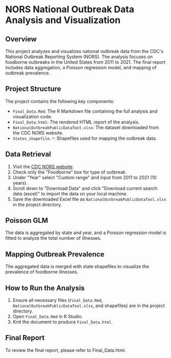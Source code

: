 # NORS National Outbreak Data Analysis and Visualization

## Overview

This project analyzes and visualizes national outbreak data from the CDC's National Outbreak Reporting System (NORS). The analysis focuses on foodborne outbreaks in the United States from 2011 to 2021. The final report includes data aggregation, a Poisson regression model, and mapping of outbreak prevalence.

## Project Structure

The project contains the following key components:

- `Final_Data.Rmd`: The R Markdown file containing the full analysis and visualization code.
- `Final_Data.html`: The rendered HTML report of the analysis.
- `NationalOutbreakPublicDataTool.xlsx`: The dataset downloaded from the CDC NORS website.
- `States_shapefile.*`: Shapefiles used for mapping the outbreak data.

## Data Retrieval

1. Visit the [CDC NORS website](https://wwwn.cdc.gov/norsdashboard/).
2. Check only the "Foodborne" box for type of outbreak.
3. Under "Year" select "Custom range" and input from 2011 to 2021 (10 years).
4. Scroll down to "Download Data" and click "Download current search data (excel)" to import the data on your local machine.
5. Save the downloaded Excel file as `NationalOutbreakPublicDataTool.xlsx` in the project directory.

## Poisson GLM
The data is aggregated by state and year, and a Poisson regression model is fitted to analyze the total number of illnesses.

## Mapping Outbreak Prevalence
The aggregated data is merged with state shapefiles to visualize the prevalence of foodborne illnesses.

## How to Run the Analysis
1. Ensure all necessary files (`Final_Data.Rmd`, `NationalOutbreakPublicDataTool.xlsx`, and shapefiles) are in the project directory.
2. Open `Final_Data.Rmd` in R Studio.
3. Knit the document to produce `Final_Data.html`.

## Final Report
To review the final report, please refer to Final_Data.html.
